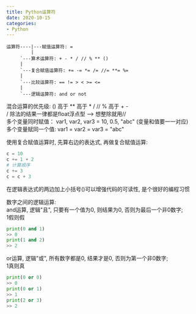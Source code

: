 ```yaml
---
title: Python运算符
date: 2020-10-15
categories:
- Python
---
```

```
运算符----|---赋值运算符: =                  
         |
	 `---算术运算符: + - * / // % ** () 
	 |
	 `---复合赋值运算符: += -= *= /= //= **= %=
	 |
	 `---比较运算符: == != > < >= <=
	 |
	 `---逻辑运算符: and or not
```
混合运算的优先级: () 高于 ** 高于 * / // % 高于 + -<br>
/ 除法的结果一律都是float浮点型 \-\-> 想整除就用//<br>
多个变量同时赋值： var1, var2, var3 = 10, 0.5, "abc" (变量和值要一一对应)<br>
多个变量赋同一个值: var1 = var2 = var3 = "abc"<br>

使用复合赋值运算时, 先算右边的表达式, 再做复合赋值运算:<br>
```python
c = 10
c += 1 + 2
# 计算顺序
c += 3 
c = c + 3
```

在逻辑表达式的两边加上小括号()可以增强代码的可读性, 是个很好的编程习惯<br>

数字之间的逻辑运算:<br>
and运算, 逻辑"且", 只要有一个值为0, 则结果为0, 否则为最后一个非0数字;<br>
1假则假<br>
```python
print(0 and 1)
>> 0
print(1 and 2)
>> 2
```
or运算, 逻辑"或", 所有数字都是0, 结果才是0, 否则为第一个非0数字;<br>
1真则真<br>
```python
print(0 or 0)
>> 0
print(0 or 1)
>> 1
print(2 or 3)
>> 2
```

